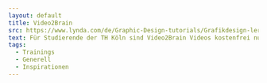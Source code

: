 ```yaml
---
layout: default
title: Video2Brain
src: https://www.lynda.com/de/Graphic-Design-tutorials/Grafikdesign-lernen-Layout/593921-2.html
text: Für Studierende der TH Köln sind Video2Brain Videos kostenfrei nutzbar. Da sind auch einige interessante und brauchbare Videos dabei, z.B. zum Thema Layout.
tags:
  - Trainings
  - Generell
  - Inspirationen
---
```

